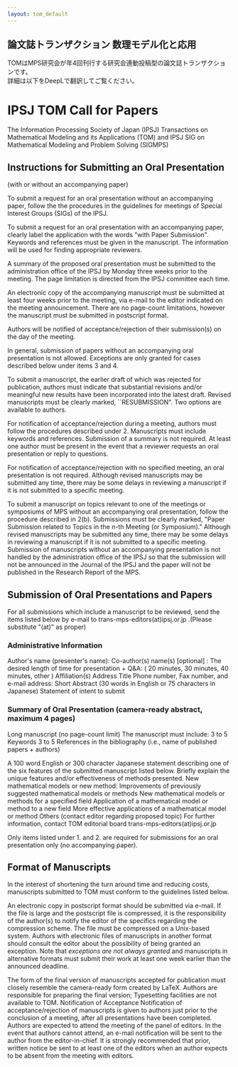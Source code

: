 ```yaml
---
layout: tom_default
---
```

## 論文誌トランザクション 数理モデル化と応用

TOMはMPS研究会が年4回刊行する研究会連動投稿型の論文誌トランザクションです。  
詳細は以下をDeepLで翻訳してご覧ください。

# IPSJ TOM Call for Papers

The Information Processing Society of Japan (IPSJ)
Transactions on Mathematical Modeling and its Applications (TOM)
and IPSJ SIG on Mathematical Modeling and Problem Solving (SIGMPS)

## Instructions for Submitting an Oral Presentation

(with or without an accompanying paper)

To submit a request for an oral presentation without an accompanying paper, follow the the procedures in the guidelines for meetings of Special Interest Groups (SIGs) of the IPSJ.

To submit a request for an oral presentation with an accompanying paper, clearly label the application with the words "with Paper Submission". Keywords and references must be given in the manuscript. The information will be used for finding appropriate reviewers.

A summary of the proposed oral presentation must be submitted to the administration office of the IPSJ by Monday three weeks prior to the meeting. The page limitation is directed from the IPSJ committee each time.

An electronic copy of the accompanying manuscript must be submitted at least four weeks prior to the meeting, via e-mail to the editor indicated on the meeting announcement. There are no page-count limitations, however the manuscript must be submitted in postscript format.

Authors will be notified of acceptance/rejection of their submission(s) on the day of the meeting.

In general, submission of papers without an accompanying oral presentation is not allowed. Exceptions are only granted for cases described below under items 3 and 4.

To submit a manuscript, the earlier draft of which was rejected for publication, authors must indicate that substantial revisions and/or meaningful new results have been incorporated into the latest draft. Revised manuscripts must be clearly marked, ``RESUBMISSION". Two options are available to authors.

For notification of acceptance/rejection during a meeting, authors must follow the procedures described under 2. Manuscripts must include keywords and references. Submission of a summary is not required. At least one author must be present in the event that a reviewer requests an oral presentation or reply to questions.

For notification of acceptance/rejection with no specified meeting, an oral presentation is not required. Although revised manuscripts may be submitted any time, there may be some delays in reviewing a manuscript if it is not submitted to a specific meeting.

To submit a manuscript on topics relevant to one of the meetings or symposiums of MPS without an accompanying oral presentation, follow the procedure described in 2(b). Submissions must be clearly marked, "Paper Submission related to Topics in the n-th Meeting (or Symposium)." Although revised manuscripts may be submitted any time, there may be some delays in reviewing a manuscript if it is not submitted to a specific meeting.
Submission of manuscripts without an accompanying presentation is not handled by the administration office of the IPSJ so that the submission will not be announced in the Journal of the IPSJ and the paper will not be published in the Research Report of the MPS.

## Submission of Oral Presentations and Papers

For all submissions which include a manuscript to be reviewed, send the items listed below by e-mail to trans-mps-editors(at)ipsj.or.jp .(Please substitute "(at)" as proper)

### Administrative Information

Author's name (presenter's name):
Co-author(s) name(s) [optional] :
The desired length of time for presentation + Q&A:
( 20 minutes, 30 minutes, 40 minutes, other )
Affiliation(s)
Address
Title
Phone number, Fax number, and e-mail address:
Short Abstract (30 words in English or 75 characters in Japanese)
Statement of intent to submit

### Summary of Oral Presentation (camera-ready abstract, maximum 4 pages)

Long manuscript (no page-count limit)
The manuscript must include:
3 to 5 Keywords
3 to 5 References in the bibliography
(i.e., name of published papers + authors)

A 100 word English or 300 character Japanese statement describing one of the six features of the submitted manuscript listed below. Briefly explain the unique features and/or effectiveness of methods presented.
New mathematical models or new method:
Improvements of previously suggested mathematical models or methods
New mathematical models or methods for a specified field
Application of a mathematical model or method to a new field
More effective applications of a mathematical model or method
Others (contact editor regarding proposed topic)
For further information, contact TOM editorial board trans-mps-editors(at)ipsj.or.jp

Only items listed under 1. and 2. are required for submissions for an oral presentation only (no accompanying paper).

## Format of Manuscripts

In the interest of shortening the turn around time and reducing costs, manuscripts submitted to TOM must conform to the guidelines listed below.

An electronic copy in postscript format should be submitted via e-mail. If the file is large and the postscript file is compressed, it is the responsibility of the author(s) to notify the editor of the specifics regarding the compression scheme. The file must be compressed on a Unix-based system. Authors with electronic files of manuscripts in another format should consult the editor about the possibility of being granted an exception. Note that *exceptions are not always granted* and manuscripts in alternative formats must submit their work at least one week earlier than the announced deadline.

The form of the final version of manuscripts accepted for publication must closely resemble the camera-ready form created by LaTeX. Authors are responsible for preparing the final version; Typesetting facilities are not available to TOM.
Notification of Acceptance
Notification of acceptance/rejection of manuscripts is given to authors just prior to the conclusion of a meeting, after all presentations have been completed. Authors are expected to attend the meeting of the panel of editors. In the event that authors cannot attend, an e-mail notification will be sent to the author from the editor-in-chief. It is strongly recommended that prior, written notice be sent to at least one of the editors when an author expects to be absent from the meeting with editors.
